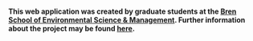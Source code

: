 #### This web application was created by graduate students at the [Bren School of Environmental Science & Management](https://bren.ucsb.edu/). Further information about the project may be found [here](https://bren.ucsb.edu/projects/illegal-unreported-and-unregulated-fishing-empowering-effective-and-efficient).

<br>







